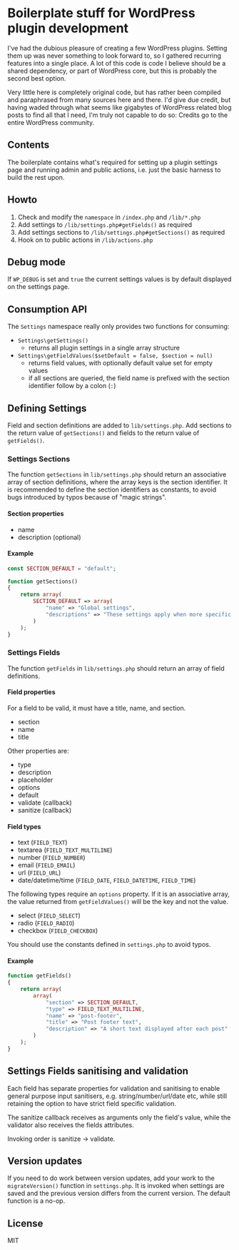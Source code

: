 # Boilerplate stuff for WordPress plugin development

I've had the dubious pleasure of creating a few WordPress plugins. Setting them up was never something to look forward to, so I gathered recurring features into a single place. A lot of this code is code I believe should be a shared dependency, or part of WordPress core, but this is probably the second best option.

Very little here is completely original code, but has rather been compiled and paraphrased from many sources here and there. I'd give due credit, but having waded through what seems like gigabytes of WordPress related blog posts to find all that I need, I'm truly not capable to do so: Credits go to the entire WordPress community.

## Contents

The boilerplate contains what's required for setting up a plugin settings page and running admin and public actions, i.e. just the basic harness to build the rest upon.

## Howto

1. Check and modify the `namespace` in `/index.php` and `/lib/*.php`
2. Add settings to `/lib/settings.php#getFields()` as required
3. Add settings sections to `/lib/settings.php#getSections()` as required
4. Hook on to public actions in `/lib/actions.php`

## Debug mode

If `WP_DEBUG` is set and `true` the current settings values is by default displayed on the settings page.

## Consumption API

The `Settings` namespace really only provides two functions for consuming:

- `Settings\getSettings()`
    - returns all plugin settings in a single array structure
- `Settings\getFieldValues($setDefault = false, $section = null)`
    - returns field values, with optionally default value set for empty values
    - if all sections are queried, the field name is prefixed with the section identifier follow by a colon (`:`)

## Defining Settings

Field and section definitions are added to `lib/settings.php`. Add sections to the return value of `getSections()` and fields to the return value of `getFields()`.

### Settings Sections

The function `getSections` in `lib/settings.php` should return an associative array of section definitions, where the array keys is the section identifier. It is recommended to define the section identifiers as constants, to avoid bugs introduced by typos because of "magic strings".

#### Section properties

- name
- description (optional)

#### Example

```php
const SECTION_DEFAULT = "default";

function getSections()
{
    return array(
        SECTION_DEFAULT => array(
            "name" => "Global settings",
            "descriptions" => "These settings apply when more specific settings don't exist"
        )
    );
}
```

### Settings Fields

The function `getFields` in `lib/settings.php` should return an array of field definitions.

#### Field properties

For a field to be valid, it must have a title, name, and section.

- section
- name
- title

Other properties are:

- type
- description
- placeholder
- options
- default
- validate (callback)
- sanitize (callback)

#### Field types

- text (`FIELD_TEXT`)
- textarea (`FIELD_TEXT_MULTILINE`)
- number (`FIELD_NUMBER`)
- email (`FIELD_EMAIL`)
- url (`FIELD_URL`)
- date/datetime/time (`FIELD_DATE`, `FIELD_DATETIME`, `FIELD_TIME`)

The following types require an `options` property. If it is an associative array, the value returned from `getFieldValues()` will be the key and not the value.

- select (`FIELD_SELECT`)
- radio (`FIELD_RADIO`)
- checkbox (`FIELD_CHECKBOX`)

You should use the constants defined in `settings.php` to avoid typos.

#### Example

```php
function getFields()
{
    return array(
        array(
            "section" => SECTION_DEFAULT,
            "type" => FIELD_TEXT_MULTILINE,
            "name" => "post-footer",
            "title" => "Post footer text",
            "description" => "A short text displayed after each post"
        )
    );
}
```

## Settings Fields sanitising and validation

Each field has separate properties for validation and sanitising to enable general purpose input sanitisers, e.g. string/number/url/date etc, while still retaining the option to have strict field specific validation.

The sanitize callback receives as arguments only the field's value, while the validator also receives the fields attributes.

Invoking order is sanitize -> validate.

## Version updates

If you need to do work between version updates, add your work to the `migrateVersion()` function in `settings.php`. It is invoked when settings are saved and the previous version differs from the current version. The default function is a no-op.

## License

MIT
